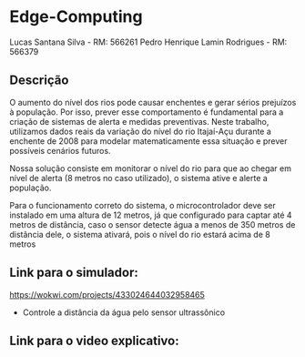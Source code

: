 # Edge-Computing

Lucas Santana Silva - RM: 566261
Pedro Henrique Lamin Rodrigues - RM: 566379

## Descrição

O aumento do nível dos rios pode causar enchentes e gerar sérios prejuízos 
à população. Por isso, prever esse comportamento é fundamental para a criação de 
sistemas de alerta e medidas preventivas. Neste trabalho, utilizamos dados reais da 
variação do nível do rio Itajaí-Açu durante a enchente de 2008 para modelar 
matematicamente essa situação e prever possíveis cenários futuros.

  Nossa solução consiste em monitorar o nível do rio para que ao chegar em nível de alerta (8 metros no caso utilizado), o sistema ative e alerte a população.

  Para o funcionamento correto do sistema, o microcontrolador deve ser instalado em uma altura de 12 metros, já que configurado para captar até 4 metros de distância, caso o sensor detecte água a menos de 350 metros de distância dele, o sistema ativará, pois o nível do rio estará acima de 8 metros


## Link para o simulador:
https://wokwi.com/projects/433024644032958465

 - Controle a distância da água pelo sensor ultrassônico

## Link para o video explicativo:
